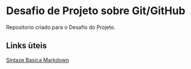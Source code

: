 # Desafio de Projeto sobre Git/GitHub
Repositorio criado para o Desafio do Projeto.
## Links ùteis
[Sintaze Basica Markdown](https://www.markdownguide.org/basic-syntax/)
